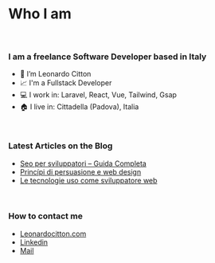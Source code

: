 <h1 align="left">Who I am</h1>

<br>

<h3> I am a freelance Software Developer based in Italy </h3>

- 👤 I’m Leonardo Citton
- 📈 I'm a Fullstack Developer
- 💻 I work in: Laravel, React, Vue, Tailwind, Gsap
- 🏠 I live in: Cittadella (Padova), Italia

<br>

<h3> Latest Articles on the Blog </h3>

<!-- BLOG-POST-LIST:START -->
- [Seo per sviluppatori – Guida Completa](https://leonardocitton.com/blog/seo-per-sviluppatori-guida-completa)
- [Princípi di persuasione e web design](https://leonardocitton.com/blog/princ%C3%ADpi-di-persuasione-e-web-design)
- [Le tecnologie uso come sviluppatore web](https://leonardocitton.com/blog/che-tecnologie-uso-come-sviluppatore-web)
<!-- BLOG-POST-LIST:END -->

<br>

<h3> How to contact me </h3>

<!-- BLOG-POST-LIST:START -->
- [Leonardocitton.com](https://leonardocitton.com)
- [Linkedin](https://www.linkedin.com/in/leonardo-citton)
- [Mail](mailto:leocitton@gmail.com)
<!-- BLOG-POST-LIST:END -->
